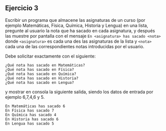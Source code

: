 ## Ejercicio 3

Escribir un programa que almacene las asignaturas de un curso (por ejemplo Matemáticas, Física, Química, Historia y Lengua) en una lista, pregunte al usuario la nota que ha sacado en cada asignatura, y después las muestre por pantalla con el mensaje `En <asignatura> has sacado <nota>` donde `<asignatura>` es cada una des las asignaturas de la lista y `<nota>` cada una de las correspondientes notas introducidas por el usuario.

Debe solicitar exactamente con el siguiente:

```
¿Qué nota has sacado en Matemáticas?
¿Qué nota has sacado en Física?
¿Qué nota has sacado en Química?
¿Qué nota has sacado en Historia?
¿Qué nota has sacado en Lengua?
```

y mostrar en consola la siguiente salida, siendo los datos de entrada por ejemplo 6,7,4,6 y 5.

```
En Matemáticas has sacado 6
En Física has sacado 7
En Química has sacado 4
En Historia has sacado 6
En Lengua has sacado 5
```